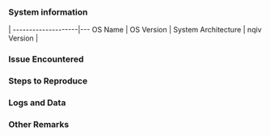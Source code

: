 <!-- Thank you for contributing to nqiv! -->
<!-- In general, a bug report should describe the issue and how to reproduce it. -->
<!-- Please try to check for duplicate bug reports before making a new one. -->

### System information
<!--  add fields after "|" character -->
|
--------------------|---
OS Name	            |
OS Version	        |
System Architecture |
nqiv Version        |

<!--
nqiv version can be found with
nqiv --version
-->

### Issue Encountered

<!-- Description of issue -->

### Steps to Reproduce

<!-- Your best description of what you know to cause the issue. -->

### Logs and Data

<!-- Relevant log output -->
<!-- Configuration associated with the issue would also be appreciated. -->

<!-- Please format this information by putting it in Markdown code block tags, like so:

```
DATA GOES HERE
```

-->

### Other Remarks

<!-- Other questions or concerns can go here.  -->
